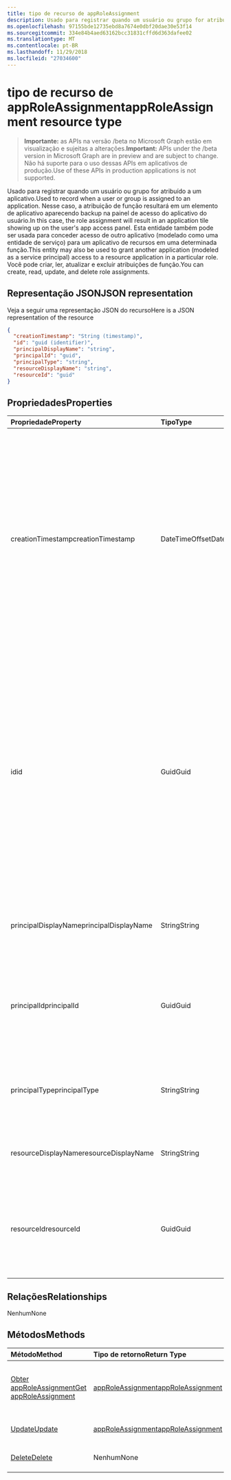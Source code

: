 ```yaml
---
title: tipo de recurso de appRoleAssignment
description: Usado para registrar quando um usuário ou grupo for atribuído a um aplicativo. Nesse caso, a atribuição de função resultará em um elemento de aplicativo aparecendo backup na painel de acesso do aplicativo do usuário. Esta entidade também pode ser usada para conceder acesso de outro aplicativo (modelado como uma entidade de serviço) para um aplicativo de recursos em uma determinada função. Você pode criar, ler, atualizar e excluir atribuições de função.
ms.openlocfilehash: 97155bde12735ebd8a7674e0dbf20dae30e53f14
ms.sourcegitcommit: 334e84b4aed63162bcc31831cffd6d363dafee02
ms.translationtype: MT
ms.contentlocale: pt-BR
ms.lasthandoff: 11/29/2018
ms.locfileid: "27034600"
---
```

# <a name="approleassignment-resource-type"></a><span data-ttu-id="816cc-106">tipo de recurso de appRoleAssignment</span><span class="sxs-lookup"><span data-stu-id="816cc-106">appRoleAssignment resource type</span></span>

> <span data-ttu-id="816cc-107">**Importante:** as APIs na versão /beta no Microsoft Graph estão em visualização e sujeitas a alterações.</span><span class="sxs-lookup"><span data-stu-id="816cc-107">**Important:** APIs under the /beta version in Microsoft Graph are in preview and are subject to change.</span></span> <span data-ttu-id="816cc-108">Não há suporte para o uso dessas APIs em aplicativos de produção.</span><span class="sxs-lookup"><span data-stu-id="816cc-108">Use of these APIs in production applications is not supported.</span></span>

<span data-ttu-id="816cc-109">Usado para registrar quando um usuário ou grupo for atribuído a um aplicativo.</span><span class="sxs-lookup"><span data-stu-id="816cc-109">Used to record when a user or group is assigned to an application.</span></span> <span data-ttu-id="816cc-110">Nesse caso, a atribuição de função resultará em um elemento de aplicativo aparecendo backup na painel de acesso do aplicativo do usuário.</span><span class="sxs-lookup"><span data-stu-id="816cc-110">In this case, the role assignment will result in an application tile showing up on the user's app access panel.</span></span> <span data-ttu-id="816cc-111">Esta entidade também pode ser usada para conceder acesso de outro aplicativo (modelado como uma entidade de serviço) para um aplicativo de recursos em uma determinada função.</span><span class="sxs-lookup"><span data-stu-id="816cc-111">This entity may also be used to grant another application (modeled as a service principal) access to a resource application in a particular role.</span></span> <span data-ttu-id="816cc-112">Você pode criar, ler, atualizar e excluir atribuições de função.</span><span class="sxs-lookup"><span data-stu-id="816cc-112">You can create, read, update, and delete role assignments.</span></span>


## <a name="json-representation"></a><span data-ttu-id="816cc-113">Representação JSON</span><span class="sxs-lookup"><span data-stu-id="816cc-113">JSON representation</span></span>

<span data-ttu-id="816cc-114">Veja a seguir uma representação JSON do recurso</span><span class="sxs-lookup"><span data-stu-id="816cc-114">Here is a JSON representation of the resource</span></span>

<!-- {
  "blockType": "resource",
  "optionalProperties": [

  ],
  "@odata.type": "microsoft.graph.approleassignment"
}-->

```json
{
  "creationTimestamp": "String (timestamp)",
  "id": "guid (identifier)",
  "principalDisplayName": "string",
  "principalId": "guid",
  "principalType": "string",
  "resourceDisplayName": "string",
  "resourceId": "guid"
}

```
## <a name="properties"></a><span data-ttu-id="816cc-115">Propriedades</span><span class="sxs-lookup"><span data-stu-id="816cc-115">Properties</span></span>
| <span data-ttu-id="816cc-116">Propriedade</span><span class="sxs-lookup"><span data-stu-id="816cc-116">Property</span></span>     | <span data-ttu-id="816cc-117">Tipo</span><span class="sxs-lookup"><span data-stu-id="816cc-117">Type</span></span>   |<span data-ttu-id="816cc-118">Descrição</span><span class="sxs-lookup"><span data-stu-id="816cc-118">Description</span></span>|
|:---------------|:--------|:----------|
|<span data-ttu-id="816cc-119">creationTimestamp</span><span class="sxs-lookup"><span data-stu-id="816cc-119">creationTimestamp</span></span>|<span data-ttu-id="816cc-120">DateTimeOffset</span><span class="sxs-lookup"><span data-stu-id="816cc-120">DateTimeOffset</span></span>|<span data-ttu-id="816cc-121">A hora em que a concessão foi criada. O tipo de carimbo de hora representa as informações de data e hora usando o formato ISO 8601 e é sempre em horário UTC.</span><span class="sxs-lookup"><span data-stu-id="816cc-121">The time when the grant was created.The Timestamp type represents date and time information using ISO 8601 format and is always in UTC time.</span></span> <span data-ttu-id="816cc-122">Por exemplo, meia-noite em UTC no dia 1º de janeiro de 2014 teria esta aparência: `'2014-01-01T00:00:00Z'`</span><span class="sxs-lookup"><span data-stu-id="816cc-122">For example, midnight UTC on Jan 1, 2014 would look like this: `'2014-01-01T00:00:00Z'`</span></span>|
|<span data-ttu-id="816cc-123">id</span><span class="sxs-lookup"><span data-stu-id="816cc-123">id</span></span>|<span data-ttu-id="816cc-124">Guid</span><span class="sxs-lookup"><span data-stu-id="816cc-124">Guid</span></span>|<span data-ttu-id="816cc-125">A id de função que foi atribuída à entidade de segurança.</span><span class="sxs-lookup"><span data-stu-id="816cc-125">The role id that was assigned to the principal.</span></span>  <span data-ttu-id="816cc-126">Essa função deve ser declarada pelo destino recurso aplicativo **resourceId** em sua propriedade **appRoles** .</span><span class="sxs-lookup"><span data-stu-id="816cc-126">This role must be declared by the target resource application **resourceId** in its **appRoles** property.</span></span> <span data-ttu-id="816cc-127">Onde o recurso não declarar todas as permissões, uma id do padrão (zero GUID) deve ser especificada.</span><span class="sxs-lookup"><span data-stu-id="816cc-127">Where the resource does not declare any permissions, a default id (zero GUID) must be specified.</span></span> <span data-ttu-id="816cc-128">Chave.</span><span class="sxs-lookup"><span data-stu-id="816cc-128">Key.</span></span> <span data-ttu-id="816cc-129">Não anulável.</span><span class="sxs-lookup"><span data-stu-id="816cc-129">Not nullable.</span></span> |
|<span data-ttu-id="816cc-130">principalDisplayName</span><span class="sxs-lookup"><span data-stu-id="816cc-130">principalDisplayName</span></span>|<span data-ttu-id="816cc-131">String</span><span class="sxs-lookup"><span data-stu-id="816cc-131">String</span></span>|<span data-ttu-id="816cc-132">O nome de exibição da entidade que foi concedido o acesso.</span><span class="sxs-lookup"><span data-stu-id="816cc-132">The display name of the principal that was granted the access.</span></span>|
|<span data-ttu-id="816cc-133">principalId</span><span class="sxs-lookup"><span data-stu-id="816cc-133">principalId</span></span>|<span data-ttu-id="816cc-134">Guid</span><span class="sxs-lookup"><span data-stu-id="816cc-134">Guid</span></span>|<span data-ttu-id="816cc-135">O identificador exclusivo (**id**) para a entidade sendo concedida o acesso.</span><span class="sxs-lookup"><span data-stu-id="816cc-135">The unique identifier (**id**) for the principal being granted the access.</span></span> <span data-ttu-id="816cc-136">Necessários na criação.</span><span class="sxs-lookup"><span data-stu-id="816cc-136">Required on create.</span></span>            |
|<span data-ttu-id="816cc-137">principalType</span><span class="sxs-lookup"><span data-stu-id="816cc-137">principalType</span></span>|<span data-ttu-id="816cc-138">String</span><span class="sxs-lookup"><span data-stu-id="816cc-138">String</span></span>|<span data-ttu-id="816cc-139">O tipo de entidade.</span><span class="sxs-lookup"><span data-stu-id="816cc-139">The type of principal.</span></span>  <span data-ttu-id="816cc-140">Isso pode ser "User", "Grupo" ou "ServicePrincipal".</span><span class="sxs-lookup"><span data-stu-id="816cc-140">This can either be "User", "Group" or "ServicePrincipal".</span></span>|
|<span data-ttu-id="816cc-141">resourceDisplayName</span><span class="sxs-lookup"><span data-stu-id="816cc-141">resourceDisplayName</span></span>|<span data-ttu-id="816cc-142">String</span><span class="sxs-lookup"><span data-stu-id="816cc-142">String</span></span>|<span data-ttu-id="816cc-143">O nome de exibição do recurso para o qual a atribuição foi feita.</span><span class="sxs-lookup"><span data-stu-id="816cc-143">The display name of the resource to which the assignment was made.</span></span>|
|<span data-ttu-id="816cc-144">resourceId</span><span class="sxs-lookup"><span data-stu-id="816cc-144">resourceId</span></span>|<span data-ttu-id="816cc-145">Guid</span><span class="sxs-lookup"><span data-stu-id="816cc-145">Guid</span></span>|<span data-ttu-id="816cc-146">O identificador exclusivo (**id**) para o recurso de destino (entidade de serviço) para o qual a atribuição foi feita.</span><span class="sxs-lookup"><span data-stu-id="816cc-146">The unique identifier (**id**) for the target resource (service principal) for which the assignment was made.</span></span>|

## <a name="relationships"></a><span data-ttu-id="816cc-147">Relações</span><span class="sxs-lookup"><span data-stu-id="816cc-147">Relationships</span></span>
<span data-ttu-id="816cc-148">Nenhum</span><span class="sxs-lookup"><span data-stu-id="816cc-148">None</span></span>


## <a name="methods"></a><span data-ttu-id="816cc-149">Métodos</span><span class="sxs-lookup"><span data-stu-id="816cc-149">Methods</span></span>

| <span data-ttu-id="816cc-150">Método</span><span class="sxs-lookup"><span data-stu-id="816cc-150">Method</span></span>           | <span data-ttu-id="816cc-151">Tipo de retorno</span><span class="sxs-lookup"><span data-stu-id="816cc-151">Return Type</span></span>    |<span data-ttu-id="816cc-152">Descrição</span><span class="sxs-lookup"><span data-stu-id="816cc-152">Description</span></span>|
|:---------------|:--------|:----------|
|[<span data-ttu-id="816cc-153">Obter appRoleAssignment</span><span class="sxs-lookup"><span data-stu-id="816cc-153">Get appRoleAssignment</span></span>](../api/approleassignment-get.md) | [<span data-ttu-id="816cc-154">appRoleAssignment</span><span class="sxs-lookup"><span data-stu-id="816cc-154">appRoleAssignment</span></span>](approleassignment.md) |<span data-ttu-id="816cc-155">Leia as propriedades e os relacionamentos do objeto appRoleAssignment.</span><span class="sxs-lookup"><span data-stu-id="816cc-155">Read properties and relationships of appRoleAssignment object.</span></span>|
|[<span data-ttu-id="816cc-156">Update</span><span class="sxs-lookup"><span data-stu-id="816cc-156">Update</span></span>](../api/approleassignment-update.md) | [<span data-ttu-id="816cc-157">appRoleAssignment</span><span class="sxs-lookup"><span data-stu-id="816cc-157">appRoleAssignment</span></span>](approleassignment.md)   |<span data-ttu-id="816cc-158">Atualize o objeto appRoleAssignment.</span><span class="sxs-lookup"><span data-stu-id="816cc-158">Update appRoleAssignment object.</span></span> |
|[<span data-ttu-id="816cc-159">Delete</span><span class="sxs-lookup"><span data-stu-id="816cc-159">Delete</span></span>](../api/approleassignment-delete.md) | <span data-ttu-id="816cc-160">Nenhum</span><span class="sxs-lookup"><span data-stu-id="816cc-160">None</span></span> |<span data-ttu-id="816cc-161">Exclua objeto appRoleAssignment.</span><span class="sxs-lookup"><span data-stu-id="816cc-161">Delete appRoleAssignment object.</span></span> |

<!-- uuid: 8fcb5dbc-d5aa-4681-8e31-b001d5168d79
2015-10-25 14:57:30 UTC -->
<!-- {
  "type": "#page.annotation",
  "description": "appRoleAssignment resource",
  "keywords": "",
  "section": "documentation",
  "tocPath": ""
}-->